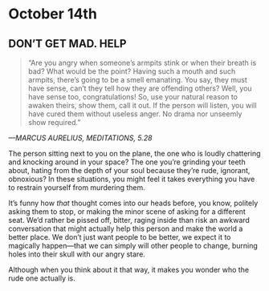 # October 14th
## DON’T GET MAD. HELP

> “Are you angry when someone’s armpits stink or when their breath is bad? What would be the point? Having such a mouth and such armpits, there’s going to be a smell emanating. You say, they must have sense, can’t they tell how they are offending others? Well, you have sense too, congratulations! So, use your natural reason to awaken theirs, show them, call it out. If the person will listen, you will have cured them without useless anger. No drama nor unseemly show required.”

*—MARCUS AURELIUS, MEDITATIONS, 5.28*

The person sitting next to you on the plane, the one who is loudly chattering and knocking around in your space? The one you’re grinding your teeth about, hating from the depth of your soul because they’re rude, ignorant, obnoxious? In these situations, you might feel it takes everything you have to restrain yourself from murdering them.

It’s funny how *that* thought comes into our heads before, you know, politely asking them to stop, or making the minor scene of asking for a different seat. We’d rather be pissed off, bitter, raging inside than risk an awkward conversation that might actually help this person and make the world a better place. We don’t just want people to be better, we expect it to magically happen—that we can simply will other people to change, burning holes into their skull with our angry stare.

Although when you think about it that way, it makes you wonder who the rude one actually is.

